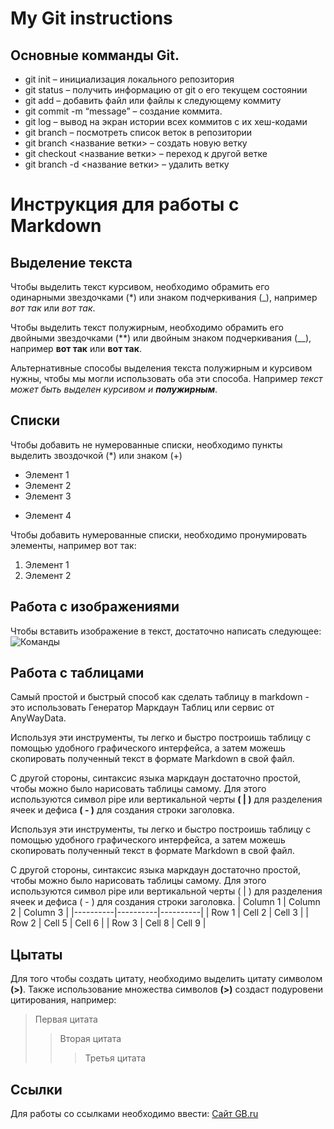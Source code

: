 # My Git instructions
## Основные комманды Git.
+ git init – инициализация локального репозитория
+ git status – получить информацию от git о его текущем состоянии
+ git add – добавить файл или файлы к следующему коммиту
+ git commit -m “message” – создание коммита.
+ git log – вывод на экран истории всех коммитов с их хеш-кодами
+ git branch – посмотреть список веток в репозитории
+ git branch <название ветки> – создать новую ветку
+ git checkout <название ветки> – переход к другой ветке
+ git branch -d <название ветки> – удалить ветку
# Инструкция для работы с Markdown

## Выделение текста
Чтобы выделить текст курсивом, необходимо обрамить его одинарными звездочками (*) или знаком подчеркивания (_), например *вот так* или _вот так_.

Чтобы выделить текст полужирным, необходимо обрамить его двойными звездочками (**) или двойным знаком подчеркивания (__), например **вот так** или __вот так__.

Альтернативные способы выделения текста полужирным и курсивом нужны, чтобы мы могли использовать оба эти способа. Например _текст может быть выделен курсивом и **полужирным**_.

## Списки

Чтобы добавить не нумерованные списки, необходимо пункты выделить звоздочкой (*) или знаком (+)

* Элемент 1
* Элемент 2
* Элемент 3
+ Элемент 4

Чтобы добавить нумерованные списки, необходимо пронумировать элементы, например вот так:

1. Элемент 1
2. Элемент 2
## Работа с изображениями
Чтобы вставить изображение в текст, достаточно написать следующее:
![Команды](command_git.jpg)

## Работа с таблицами
Самый простой и быстрый способ как сделать таблицу в markdown - это использовать Генератор Маркдаун Таблиц или сервис от AnyWayData.

Используя эти инструменты, ты легко и быстро построишь таблицу с помощью удобного графического интерфейса, а затем можешь скопировать полученный текст в формате Markdown в свой файл.

С другой стороны, синтаксис языка маркдаун достаточно простой, чтобы можно было нарисовать таблицы самому. Для этого используются символ pipe или вертикальной черты **( | )** для разделения ячеек и дефиса **( - )** для создания строки заголовка.

Используя эти инструменты, ты легко и быстро построишь таблицу с помощью удобного графического интерфейса, а затем можешь скопировать полученный текст в формате Markdown в свой файл.

С другой стороны, синтаксис языка маркдаун достаточно простой, чтобы можно было нарисовать таблицы самому. Для этого используются символ pipe или вертикальной черты ( | ) для разделения ячеек и дефиса ( - ) для создания строки заголовка.
| Column 1 | Column 2 | Column 3 |
|----------|----------|----------|
| Row 1    | Cell 2   | Cell 3   |
| Row 2    | Cell 5   | Cell 6   |
| Row 3    | Cell 8   | Cell 9   |
## Цытаты
Для того чтобы создать цитату, необходимо выделить цитату символом **(>)**. Также использование множества символов **(>)** создаст подуровени цитирования, например:
> Первая цитата
>> Вторая цитата
>>> Третья цитата

## Ссылки
Для работы со ссылками необходимо ввести:
[Сайт GB.ru](https://https://gb.ru)

